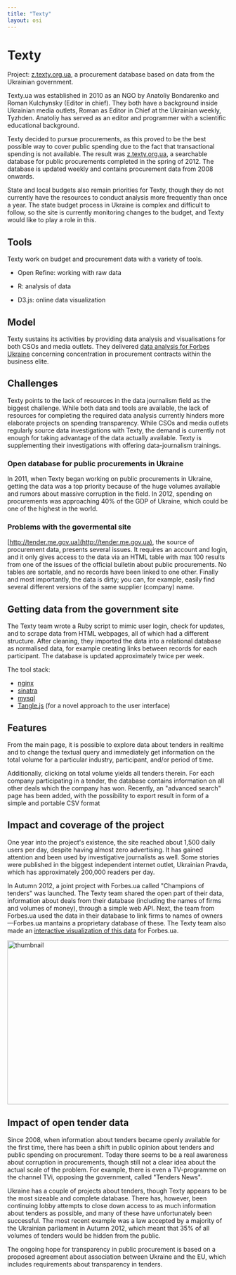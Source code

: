 ```yaml
---
title: "Texty"
layout: osi
---
```


# Texty

<div class="well">Project: <a href="http://z.texty.org.ua/">z.texty.org.ua</a>, a procurement database based on data from the Ukrainian government.</div>

Texty.ua was established in 2010 as an NGO by Anatoliy Bondarenko and
Roman Kulchynsky (Editor in chief). They both have a background inside
Ukrainian media outlets, Roman as Editor in Chief at the Ukrainian
weekly, Tyzhden. Anatoliy has served as an editor and programmer with
a scientific educational background.

Texty decided to pursue procurements, as this proved to be the
best possible way to cover public spending due to the fact that
transactional spending is not available. The result was <a href="http://z.texty.org.ua/">z.texty.org.ua</a>, a
searchable database for public procurements completed in the spring
of 2012. The database is updated weekly and contains procurement data
from 2008 onwards.

State and local budgets also remain priorities for Texty, though they
do not currently have the resources to conduct analysis more frequently than
once a year. The state budget process in Ukraine is complex
and difficult to follow, so the site is currently monitoring changes
to the budget, and Texty would like to play a role in this.

## Tools

Texty work on budget and procurement data with a variety of tools.

* Open Refine: working with raw data

* R: analysis of data

* D3.js: online data visualization

## Model

Texty sustains its activities by providing data analysis and
visualisations for both CSOs and media outlets.
They delivered [data
analysis for Forbes Ukraine](http://forbes.ua/ratings/people) concerning
concentration in procurement contracts within the business elite.

## Challenges 

Texty points to the lack of resources in the data journalism
field as the biggest challenge. While both data and tools are available,
the lack of resources for completing the required data analysis
currently hinders more elaborate projects on spending transparency.
While CSOs and media outlets regularly source data investigations with
Texty, the demand is currently not enough for taking advantage of the
data actually available. Texty is supplementing their investigations
with offering data-journalism trainings.

### Open database for public procurements in Ukraine
In 2011, when Texty began working on public procurements in Ukraine,
getting the data was a top priority because of the huge volumes
available and rumors about massive corruption in the field. In
2012, spending on procurements was approaching 40% of the GDP of Ukraine, which
could be one of the highest in the world.

### Problems with the govermental site

[http://tender.me.gov.ua](http://tender.me.gov.ua), the source of procurement data, presents several issues. It requires an account and login, and it only gives access to the
data via an HTML table with max 100 results from one of the issues of the
official bulletin about public procurements. No tables are sortable, and
no records have been linked to one other. Finally and most
importantly, the data is dirty; you can, for example, easily find several different
versions of the same supplier (company) name.

## Getting data from the government site

The Texty team wrote a Ruby script to mimic user login, check for
updates, and to scrape data from HTML webpages, all of which had a
different structure. After cleaning, they imported the data into a relational
database as normalised data, for example creating links between records
for each participant. The database is updated approximately twice per
week.

The tool stack:

*  [nginx](http://wiki.nginx.org/Main)
*  [sinatra](http://www.sinatrarb.com/)
*  [mysql](http://www.mysql.com/)
*  [Tangle.js](http://worrydream.com/Tangle/) (for a novel approach to the user interface)

## Features

From the main page, it is possible to explore data about tenders in realtime and to change the textual query and immediately get information on the total volume for a particular industry, participant, and/or period of time.

Additionally, clicking on total volume yields all tenders therein. For each company participating in a tender, the database contains information on all other deals which the company has won. Recently, an "advanced search" page has been added, with the possibility to export result in form of a simple and portable CSV format

## Impact and coverage of the project

One year into the project's existence, the site reached about 1,500 daily
users per day, despite having almost zero advertising. It has gained
attention and been used by investigative journalists as well. Some
stories were published in the biggest independent
internet outlet, Ukrainian Pravda, which has approximately 200,000 readers per day.

In Autumn 2012, a joint project with Forbes.ua called "Champions of
tenders" was launched. The Texty team shared the open part of their data, information about
deals from their database (including the names of firms and volumes of money),
through a simple web API. Next, the team from Forbes.ua used the data in
their database to link firms to names of owners—Forbes.ua mantains a
proprietary database of these. The Texty team also made an [interactive
visualization of this data](http://forbes.ua/ratings/people) for Forbes.ua.

<a href="http://www.flickr.com/photos/94746900@N06/8895650387/" title="thumbnail by anderspedersenOKF, on Flickr"><img src="https://farm9.staticflickr.com/8123/8895650387_c1f6582979_o.jpg" width="600" height="373" alt="thumbnail"></a>

## Impact of open tender data

Since 2008, when information about tenders became openly available for
the first time, there has been a shift in public opinion about
tenders and public spending on procurement. Today there seems to be a
real awareness about corruption in procurements, though still not a
clear idea about the actual scale of the problem. For example, there is
even a TV-programme on the channel TVi, opposing the government, called
"Tenders News".

Ukraine has a couple of projects about tenders, though Texty appears to
be the most sizeable and complete database. There has, however, been continuing lobby attempts to close down access to
as much information about tenders as possible, and many of these have
unfortunately been successful. The most recent example was a law accepted by a
majority of the Ukrainian parliament in Autumn 2012, which meant that 35% of
all volumes of tenders would be hidden from the public.

The ongoing hope for transparency in public procurement is based on a
proposed agreement about association between Ukraine and the EU, which
includes requirements about transparency in tenders.